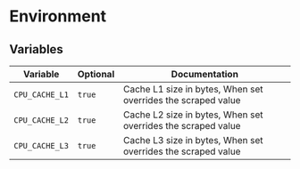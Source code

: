 # Environment

## Variables

| Variable       | Optional | Documentation                                                |
| -------------- | -------- | ------------------------------------------------------------ |
| `CPU_CACHE_L1` | `true`   | Cache L1 size in bytes, When set overrides the scraped value |
| `CPU_CACHE_L2` | `true`   | Cache L2 size in bytes, When set overrides the scraped value |
| `CPU_CACHE_L3` | `true`   | Cache L3 size in bytes, When set overrides the scraped value |
